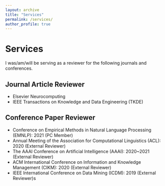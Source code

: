 ```yaml
---
layout: archive
title: "Services"
permalink: /services/
author_profile: true
---
```



# Services
  I was/am/will be serving as a reviewer for the following journals and conferences.

## Journal Article Reviewer
- Elsevier Neurocomputing
- IEEE Transactions on Knowledge and Data Engineering (TKDE)
## Conference Paper Reviewer
- Conference on Empirical Methods in Natural Language Processing (EMNLP): 2021 (PC Member)
- Annual Meeting of the Association for Computational Linguistics (ACL): 2020 (External Reviewer)
- The AAAI Conference on Artificial Intelligence (AAAI): 2020~2021 (External Reviewer)
- ACM International Conference on Information and Knowledge Management (CIKM): 2020 (External Reviewer)
- IEEE International Conference on Data Mining (ICDM): 2019 (External Reviewer)s